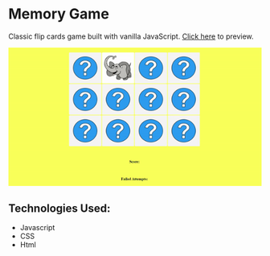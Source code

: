 # Memory Game

Classic flip cards game built with vanilla JavaScript. [Click here](https://yousef-ghanim.github.io/Memory-game/) to preview.

![project image](memory-cards.gif)

## Technologies Used:

- Javascript
- CSS
- Html
